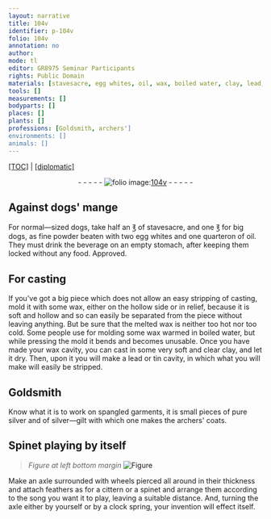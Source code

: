 ```yaml
---
layout: narrative
title: 104v
identifier: p-104v
folio: 104v
annotation: no
author:
mode: tl
editor: GR8975 Seminar Participants
rights: Public Domain
materials: [stavesacre, egg whites, oil, wax, boiled water, clay, lead, tin, silver, silver-gilt]
tools: []
measurements: []
bodyparts: []
places: []
plants: []
professions: [Goldsmith, archers']
environments: []
animals: []
---
```


<p><a href="{{ site.baseurl }}/translation/">[TOC]</a> | <a href="{{ site.baseurl }}/_texts/p-104v_tc.md/">[diplomatic]</a></p><div class="folio" align="center">- - - - - <a href="http://gallica.bnf.fr/ark:/12148/btv1b10500001g/f214.image" target="_blank"><img src="https://cu-mkp.github.io/2017-workshop-edition/assets/photo-icon.png" alt="folio image: " style="display:inline-block; margin-bottom:-3px;"/>104v</a> - - - - - </div>  
  

## Against dogs' mange

 
For normal—sized dogs, take half an ℥ of <span class="m">stavesacre</span>, and one ℥ for big dogs, as fine powder beaten with two <span class="m">egg whites</span> and one quarteron of <span class="m">oil</span>. They must drink the beverage on an empty stomach, after keeping them locked without any food. Approved.
 
 
  

## For casting

 
If you've got a big piece which does not allow an easy stripping of casting, mold it with some <span class="m">wax</span>, either on the hollow side or in relief, because it is soft and hollow and so can easily be separated from the piece without leaving anything. But be sure that the melted <span class="m">wax</span> is neither too hot nor too cold. Some people use for molding some <span class="m">wax</span> warmed in <span class="m">boiled water</span>, but while pressing the mold it bends and becomes unusable. Once you have made your <span class="m">wax</span> cavity, you can cast in some very soft and clear <span class="m">clay</span>, and let it dry. Then, upon it you will make a <span class="m">lead</span> or <span class="m">tin</span> cavity, in which what you will make will easily be stripped.
 
 
  

## <span class="pro">Goldsmith</span>

 
Know what it is to work on spangled garments, it is small pieces of pure <span class="m">silver</span> and of <span class="m">silver—gilt</span> with which one makes the <span class="pro">archers'</span> coats.
 
 
  

## Spinet playing by itself

 
> *Figure*
> *at left bottom margin*
> <a href="https://drive.google.com/open?id=0B9-oNrvWdlO5cWFSaUU5a2R6N2s" target="_blank"><img src="https://cu-mkp.github.io/GR8975-edition/assets/photo-icon.png" alt="Figure" style="display:inline-block; margin-bottom:-3px;"/></a>
 
Make an axle surrounded with wheels pierced all around in their thickness and attach feathers as for a cittern or a spinet and arrange them according to the song you want it to play, leaving a suitable distance. And, turning the axle either by yourself or by a clock spring, your invention will effect itself.
 
